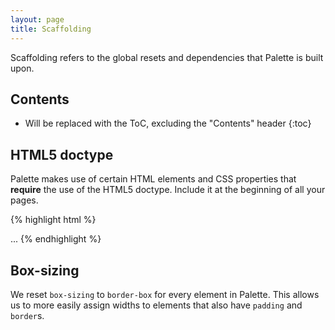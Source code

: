 ```yaml
---
layout: page
title: Scaffolding
---
```


Scaffolding refers to the global resets and dependencies that Palette is built upon.

## Contents

* Will be replaced with the ToC, excluding the "Contents" header
{:toc}

## HTML5 doctype

Palette makes use of certain HTML elements and CSS properties that **require** the use of the HTML5 doctype. Include it at the beginning of all your pages.

{% highlight html %}
<!DOCTYPE html>
<html>
  ...
</html>
{% endhighlight %}

## Box-sizing

We reset `box-sizing` to `border-box` for every element in Palette. This allows us to more easily assign widths to elements that also have `padding` and `border`s.
